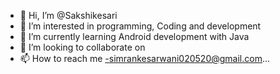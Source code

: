 - 👋 Hi, I’m @Sakshikesari
- 👀 I’m interested in programming, Coding and development
- 🌱 I’m currently learning Android development with Java
- 💞️ I’m looking to collaborate on 
- 📫 How to reach me -simrankesarwani020520@gmail.com...

<!---
Sakshikesari/Sakshikesari is a ✨ special ✨ repository because its `README.md` (this file) appears on your GitHub profile.
You can click the Preview link to take a look at your changes.
--->
